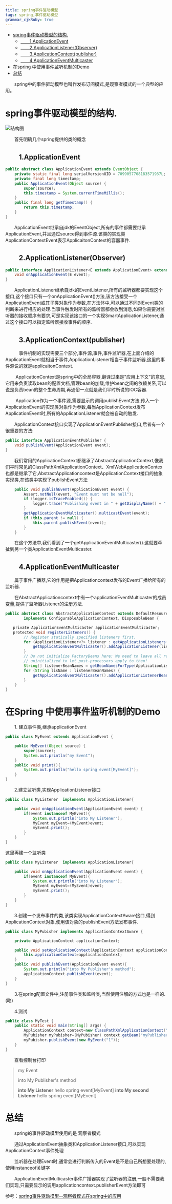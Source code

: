 ```yaml
---
title: spring事件驱动模型
tags: spring,事件驱动模型
grammar_cjkRuby: true
---
```


* [spring事件驱动模型的结构.](#spring事件驱动模型的结构)
	* [　　1.ApplicationEvent](#1applicationevent)
	* [　　2.ApplicationListener(Observer)](#2applicationlistenerobserver)
	* [　　3.ApplicationContext(publisher)](#3applicationcontextpublisher)
	* [　　4.ApplicationEventMulticaster](#4applicationeventmulticaster)
* [在spring 中使用事件监听机制的Demo](#在spring-中使用事件监听机制的demo)
* [总结](#总结)

　　spring中的事件驱动模型也叫作发布订阅模式,是观察者模式的一个典型的应用。

# spring事件驱动模型的结构.

![结构图][1]

　　首先明确几个spring提供的类的概念

## 　　1.ApplicationEvent


``` java
public abstract class ApplicationEvent extends EventObject {
    private static final long serialVersionUID = 7099057708183571937L;
    private final long timestamp;
    public ApplicationEvent(Object source) {
        super(source);
        this.timestamp = System.currentTimeMillis();
    }
    public final long getTimestamp() {
        return this.timestamp;
    }
}
```

　　ApplicationEvent继承自jdk的EventObject,所有的事件都需要继承ApplicationEvent,并且通过source得到事件源.该类的实现类ApplicationContextEvent表示ApplicaitonContext的容器事件.

## 　　2.ApplicationListener(Observer)

``` java
public interface ApplicationListener<E extends ApplicationEvent> extends EventListener {
    void onApplicationEvent(E event);
}
```


　　ApplicationListener继承自jdk的EventListener,所有的监听器都要实现这个接口,这个接口只有一个onApplicationEvent()方法,该方法接受一个ApplicationEvent或其子类对象作为参数,在方法体中,可以通过不同对Event类的判断来进行相应的处理.当事件触发时所有的监听器都会收到消息,如果你需要对监听器的接收顺序有要求,可是实现该接口的一个实现SmartApplicationListener,通过这个接口可以指定监听器接收事件的顺序.

## 　　3.ApplicationContext(publisher)

　　　事件机制的实现需要三个部分,事件源,事件,事件监听器,在上面介绍的ApplicationEvent就相当于事件,ApplicationListener相当于事件监听器,这里的事件源说的就是applicaitonContext.

　　 ApplicationContext是spring中的全局容器,翻译过来是"应用上下文"的意思,它用来负责读取bean的配置文档,管理bean的加载,维护bean之间的依赖关系,可以说是负责bean的整个生命周期,再通俗一点就是我们平时所说的IOC容器.　

　　 Application作为一个事件源,需要显示的调用publishEvent方法,传入一个ApplicationEvent的实现类对象作为参数,每当ApplicationContext发布ApplicationEvent时,所有的ApplicationListener就会被自动的触发.

　　ApplicationContext接口实现了ApplicationEventPublisher接口,后者有一个很重要的方法:

```java
public interface ApplicationEventPublisher {
    void publishEvent(ApplicationEvent event);
}
```


　　我们常用的ApplicationContext都继承了AbstractApplicationContext,像我们平时常见的ClassPathXmlApplicationContext、XmlWebApplicationContex也都是继承了它,AbstractApplicationcontext是ApplicationContext接口的抽象实现类,在该类中实现了publishEvent方法

```java
    public void publishEvent(ApplicationEvent event) {
        Assert.notNull(event, "Event must not be null");
        if (logger.isTraceEnabled()) {
            logger.trace("Publishing event in " + getDisplayName() + ": " + event);
        }
        getApplicationEventMulticaster().multicastEvent(event);
        if (this.parent != null) {
            this.parent.publishEvent(event);
        }
    }
```

　　在这个方法中,我们看到了一个getApplicationEventMulticaster().这就要牵扯到另一个类ApplicationEventMulticaster.

## 　　4.ApplicationEventMulticaster

　　属于事件广播器,它的作用是把Applicationcontext发布的Event广播给所有的监听器.

　　在AbstractApplicationcontext中有一个applicationEventMulticaster的成员变量,提供了监听器Listener的注册方法.


``` java
public abstract class AbstractApplicationContext extends DefaultResourceLoader
        implements ConfigurableApplicationContext, DisposableBean {

　　private ApplicationEventMulticaster applicationEventMulticaster;
　　protected void registerListeners() {
        // Register statically specified listeners first.
        for (ApplicationListener<?> listener : getApplicationListeners()) {
            getApplicationEventMulticaster().addApplicationListener(listener);
        }
        // Do not initialize FactoryBeans here: We need to leave all regular beans
        // uninitialized to let post-processors apply to them!
        String[] listenerBeanNames = getBeanNamesForType(ApplicationListener.class, true, false);
        for (String lisName : listenerBeanNames) {
            getApplicationEventMulticaster().addApplicationListenerBean(lisName);
        }
    }
}
```

# 在Spring 中使用事件监听机制的Demo

　　1\. 建立事件类,继承applicationEvent



``` java
public class MyEvent extends ApplicationEvent {

    public MyEvent(Object source) {
        super(source);
        System.out.println("my Event");
    }
    public void print(){
        System.out.println("hello spring event[MyEvent]");
    }
}
```

　　2.建立监听类,实现ApplicationListener接口


``` java
public class MyListener  implements ApplicationListener{

    public void onApplicationEvent(ApplicationEvent event) {
        if(event instanceof MyEvent){
            System.out.println("into My Listener");
            MyEvent myEvent=(MyEvent)event;
            myEvent.print();
        }
    }
}
```



这里再建一个监听类

``` java
public class MyListener  implements ApplicationListener{

    public void onApplicationEvent(ApplicationEvent event) {
        if(event instanceof MyEvent){
            System.out.println("into My Listener");
            MyEvent myEvent=(MyEvent)event;
            myEvent.print();
        }
    }
}
```


　　3.创建一个发布事件的类,该类实现ApplicationContextAware接口,得到ApplicationContext对象,使用该对象的publishEvent方法发布事件.



``` java
public class MyPubisher implements ApplicationContextAware {

    private ApplicationContext applicationContext;

    public void setApplicationContext(ApplicationContext applicationContext) throws BeansException {
        this.applicationContext=applicationContext;
    }
    public void publishEvent(ApplicationEvent event){
        System.out.println("into My Publisher's method");
        applicationContext.publishEvent(event);
    }
}
```



　　3.在spring配置文件中,注册事件类和监听类,当然使用注解的方式也是一样的.(略)

　　4.测试



``` java
public class MyTest {
    public static void main(String[] args) {
        ApplicationContext context=new ClassPathXmlApplicationContext("classpath:spring/application-database.xml");
        MyPubisher myPubisher=(MyPubisher) context.getBean("myPublisher");
        myPubisher.publishEvent(new MyEvent("1"));
    }
}
```




　　查看控制台打印

> 
> 
> my Event
> 
> into My Publisher's method
> 
> **into My Listener**
> hello spring event[MyEvent]
> **into My second Listener**
> hello spring event[MyEvent]
> 
> 

# 总结

　　spring的事件驱动模型使用的是 观察者模式

　　通过ApplicationEvent抽象类和ApplicationListener接口,可以实现ApplicationContext事件处理

　　监听器在处理Event时,通常会进行判断传入的Event是不是自己所想要处理的,使用instanceof关键字

　　ApplicationEventMulticaster事件广播器实现了监听器的注册,一般不需要我们实现,只需要显示的调用applicationcontext.publisherEvent方法即可


 参考：[spring事件驱动模型--观察者模式在spring中的应用][2]


  [1]: ./images/1512979281891.jpg
  [2]: https://www.cnblogs.com/fingerboy/p/6393644.html